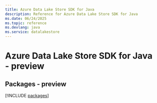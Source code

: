 ```yaml
---
title: Azure Data Lake Store SDK for Java
description: Reference for Azure Data Lake Store SDK for Java
ms.date: 06/24/2025
ms.topic: reference
ms.devlang: java
ms.service: datalakestore
---
```

# Azure Data Lake Store SDK for Java - preview
## Packages - preview
[!INCLUDE [packages](data-lake-store-index.md)]